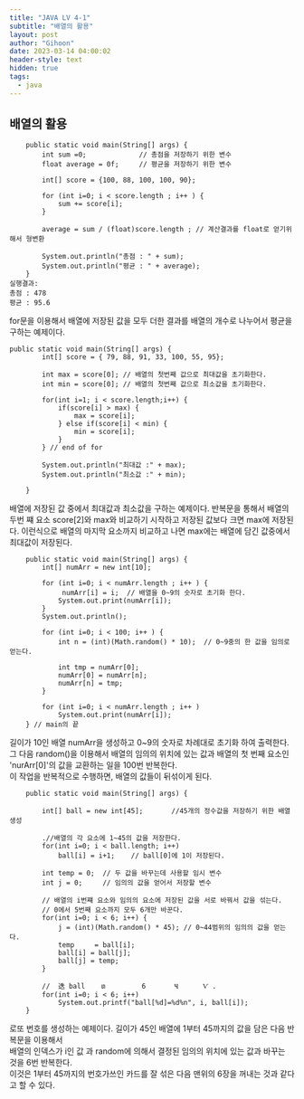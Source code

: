 ```yaml
---
title: "JAVA LV 4-1"
subtitle: "배열의 활용"
layout: post
author: "Gihoon"
date: 2023-03-14 04:00:02
header-style: text
hidden: true
tags:
  - java
---
```

## 배열의 활용
```
	public static void main(String[] args) {
		int sum =0;				// 총점을 저장하기 위한 변수
		float average = 0f;		// 평균을 저장하기 위한 변수

		int[] score = {100, 88, 100, 100, 90};

		for (int i=0; i < score.length ; i++ ) {
			sum += score[i];
		}

		average = sum / (float)score.length ; // 계산결과를 float로 얻기위해서 형변환

		System.out.println("총점 : " + sum);
		System.out.println("평균 : " + average);
	}
실행결과:
총점 : 478
평균 : 95.6
```   
for문을 이용해서 배열에 저장된 값을 모두 더한 결과를 배열의 개수로 나누어서 평균을 구하는 예제이다.
  
```
public static void main(String[] args) {
		int[] score = { 79, 88, 91, 33, 100, 55, 95};

		int max = score[0]; // 배열의 첫번째 값으로 최대값을 초기화한다.
		int min = score[0]; // 배열의 첫번째 값으로 최소값을 초기화한다.

		for(int i=1; i < score.length;i++) {
			if(score[i] > max) {
				max = score[i];
			} else if(score[i] < min) {
				min = score[i];
			}
		} // end of for

		System.out.println("최대값 :" + max);
		System.out.println("최소값 :" + min);

	}
```
배열에 저장된 값 중에서 최대값과 최소값을 구하는 예제이다. 반복문을 통해서 배열의 두번 쨰 요소 score[2]와 max와 비교하기 시작하고 저장된 값보다 크면
max에 저장된다. 이런식으로 배열의 마지막 요소까지 비교하고 나면 max에는 배열에 담긴 값중에서 최대값이 저장된다.  
  
```
	public static void main(String[] args) {
		int[] numArr = new int[10];

		for (int i=0; i < numArr.length ; i++ ) {
             numArr[i] = i;  // 배열을 0~9의 숫자로 초기화 한다.
			System.out.print(numArr[i]);  
		}
		System.out.println();

		for (int i=0; i < 100; i++ ) {
			int n = (int)(Math.random() * 10);	// 0~9중의 한 값을 임의로 얻는다.

			int tmp = numArr[0];
			numArr[0] = numArr[n];
			numArr[n] = tmp;
		}

		for (int i=0; i < numArr.length ; i++ )
			System.out.print(numArr[i]);		
	} // main의 끝
```
길이가 10인 배열 numArr을 생성하고 0~9의 숫자로 차례대로 초기화 하여 출력한다.  
그 다음 random()을 이용해서 배열의 임의의 위치에 있는 값과 배열의 첫 번째 요소인 'nurArr[0]'의 값을 교환하는 일을 100번 반복한다.  
이 작업을 반복적으로 수행하면, 배열의 값들이 뒤섞이게 된다.  
```
	public static void main(String[] args) { 
		
		int[] ball = new int[45];       //45개의 정수값을 저장하기 위한 배열 생성
	
   		.//배열의 각 요소에 1~45의 값을 저장한다.
		for(int i=0; i < ball.length; i++)       
			ball[i] = i+1;    // ball[0]에 1이 저장된다.

		int temp = 0;  // 두 값을 바꾸는데 사용할 임시 변수
		int j = 0;     // 임의의 값을 얻어서 저장할 변수

		// 배열의 i번쨰 요소와 임의의 요소에 저장된 값을 서로 바꿔서 값을 섞는다.
		// 0에서 5번째 요소까지 모두 6개만 바꾼다.
		for(int i=0; i < 6; i++) {       
			j = (int)(Math.random() * 45); // 0~44범위의 임의의 값을 얻는다.
			temp     = ball[i]; 
			ball[i] = ball[j]; 
			ball[j] = temp; 
		} 

		//  迭 ball    տ         6       Ҹ      Ѵ .
		for(int i=0; i < 6; i++) 
			System.out.printf("ball[%d]=%d%n", i, ball[i]); 
	} 
```
로또 번호를 생성하는 예제이다. 길이가 45인 배열에 1부터 45까지의 값을 담은 다음 반복문을 이용해서  
배열의 인덱스가 i인 값 과 random에 의해서 결정된 임의의 위치에 있는 값과 바꾸는 것을 6번 반복한다.   
이것은 1부터 45까지의 번호가쓰인 카드를 잘 섞은 다음 맨위의 6장을 꺼내는 것과 같다고 할 수 있다.


